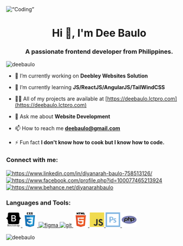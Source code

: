 
<img align=“center” alt=“Coding” width=“200” src="https://res.cloudinary.com/practicaldev/image/fetch/s--2bZIjPGC--/c_limit%2Cf_auto%2Cfl_progressive%2Cq_66%2Cw_880/https://dev-to-uploads.s3.amazonaws.com/i/d4tvukbt5mra37cvwklk.gif">
<h1 align="center">Hi 👋, I'm Dee Baulo</h1>
<h3 align="center">A passionate frontend developer from Philippines.</h3>


<p align="left"> <img src="https://komarev.com/ghpvc/?username=deebaulo&label=Profile%20views&color=0e75b6&style=flat" alt="deebaulo" /> </p>

- 🔭 I’m currently working on **Deebley Websites Solution**

- 🌱 I’m currently learning **JS/ReactJS/AngularJS/TailWindCSS**

- 👨‍💻 All of my projects are available at [https://deebaulo.lctpro.com](https://deebaulo.lctpro.com)

- 💬 Ask me about **Website Development**

- 📫 How to reach me **deebaulo@gmail.com**

- ⚡ Fun fact **I don't know how to cook but I know how to code.**

<h3 align="left">Connect with me:</h3>
<p align="left">
<a href="https://linkedin.com/in/https://www.linkedin.com/in/diyanarah-baulo-758513126/" target="blank"><img align="center" src="https://raw.githubusercontent.com/rahuldkjain/github-profile-readme-generator/master/src/images/icons/Social/linked-in-alt.svg" alt="https://www.linkedin.com/in/diyanarah-baulo-758513126/" height="30" width="40" /></a>
<a href="https://fb.com/https://www.facebook.com/profile.php?id=100077465213924" target="blank"><img align="center" src="https://raw.githubusercontent.com/rahuldkjain/github-profile-readme-generator/master/src/images/icons/Social/facebook.svg" alt="https://www.facebook.com/profile.php?id=100077465213924" height="30" width="40" /></a>
<a href="https://www.behance.net/https://www.behance.net/diyanarahbaulo" target="blank"><img align="center" src="https://raw.githubusercontent.com/rahuldkjain/github-profile-readme-generator/master/src/images/icons/Social/behance.svg" alt="https://www.behance.net/diyanarahbaulo" height="30" width="40" /></a>
</p>

<h3 align="left">Languages and Tools:</h3>
<p align="left"> <a href="https://getbootstrap.com" target="_blank" rel="noreferrer"> <img src="https://raw.githubusercontent.com/devicons/devicon/master/icons/bootstrap/bootstrap-plain-wordmark.svg" alt="bootstrap" width="40" height="40"/> </a> <a href="https://www.w3schools.com/css/" target="_blank" rel="noreferrer"> <img src="https://raw.githubusercontent.com/devicons/devicon/master/icons/css3/css3-original-wordmark.svg" alt="css3" width="40" height="40"/> </a> <a href="https://www.figma.com/" target="_blank" rel="noreferrer"> <img src="https://www.vectorlogo.zone/logos/figma/figma-icon.svg" alt="figma" width="40" height="40"/> </a> <a href="https://git-scm.com/" target="_blank" rel="noreferrer"> <img src="https://www.vectorlogo.zone/logos/git-scm/git-scm-icon.svg" alt="git" width="40" height="40"/> </a> <a href="https://www.w3.org/html/" target="_blank" rel="noreferrer"> <img src="https://raw.githubusercontent.com/devicons/devicon/master/icons/html5/html5-original-wordmark.svg" alt="html5" width="40" height="40"/> </a> <a href="https://developer.mozilla.org/en-US/docs/Web/JavaScript" target="_blank" rel="noreferrer"> <img src="https://raw.githubusercontent.com/devicons/devicon/master/icons/javascript/javascript-original.svg" alt="javascript" width="40" height="40"/> </a> <a href="https://www.photoshop.com/en" target="_blank" rel="noreferrer"> <img src="https://raw.githubusercontent.com/devicons/devicon/master/icons/photoshop/photoshop-line.svg" alt="photoshop" width="40" height="40"/> </a> <a href="https://www.php.net" target="_blank" rel="noreferrer"> <img src="https://raw.githubusercontent.com/devicons/devicon/master/icons/php/php-original.svg" alt="php" width="40" height="40"/> </a> </p>

<p><img align="center" src="https://github-readme-stats.vercel.app/api/top-langs?username=deebaulo&show_icons=true&locale=en&layout=compact" alt="deebaulo" /></p>
